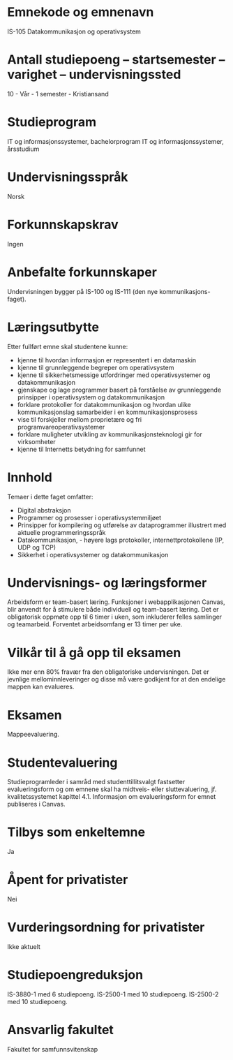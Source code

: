 # Emnekode og emnenavn
IS-105 Datakommunikasjon og operativsystem

# Antall studiepoeng – startsemester – varighet – undervisningssted
10 - Vår - 1 semester - Kristiansand

# Studieprogram
IT og informasjonssystemer, bachelorprogram
IT og informasjonssystemer, årsstudium

# Undervisningsspråk
Norsk

# Forkunnskapskrav
Ingen

# Anbefalte forkunnskaper
Undervisningen bygger på IS-100 og IS-111 (den nye kommunikasjons-faget).

# Læringsutbytte
Etter fullført emne skal studentene kunne:
* kjenne til hvordan informasjon er representert i en datamaskin
* kjenne til grunnleggende begreper om operativsystem
* kjenne til sikkerhetsmessige utfordringer med operativsystemer og datakommunikasjon
* gjenskape og lage programmer basert på forståelse av grunnleggende prinsipper i operativsystem og datakommunikasjon
* forklare protokoller for datakommunikasjon og hvordan ulike kommunikasjonslag samarbeider i en kommunikasjonsprosess
* vise til forskjeller mellom proprietære og fri programvareoperativsystemer
* forklare muligheter utvikling av kommunikasjonsteknologi gir for virksomheter
* kjenne til Internetts betydning for samfunnet

# Innhold
Temaer i dette faget omfatter:
* Digital abstraksjon
* Programmer og prosesser i operativsystemmiljøet
* Prinsipper for kompilering og utførelse av dataprogrammer illustrert med aktuelle programmeringsspråk
* Datakommunikasjon, - høyere lags protokoller, internettprotokollene (IP, UDP og TCP)
* Sikkerhet i operativsystemer og datakommunikasjon

# Undervisnings- og læringsformer
Arbeidsform er team-basert læring. 
Funksjoner i webapplikasjonen Canvas, blir anvendt for å stimulere både individuell og team-basert læring. 
Det er obligatorisk oppmøte opp til 6 timer i uken, som inkluderer felles samlinger og teamarbeid.
Forventet arbeidsomfang er 13 timer per uke.

# Vilkår til å gå opp til eksamen
Ikke mer enn 80% fravær fra den obligatoriske undervisningen.
Det er jevnlige mellominnleveringer og disse må være godkjent for at den endelige mappen kan evalueres. 

# Eksamen
Mappeevaluering.

# Studentevaluering
Studieprogramleder i samråd med studenttillitsvalgt fastsetter evalueringsform og om emnene skal ha midtveis- eller sluttevaluering, jf. kvalitetssystemet kapittel 4.1. Informasjon om evalueringsform for emnet publiseres i Canvas.

# Tilbys som enkeltemne
Ja

# Åpent for privatister
Nei

# Vurderingsordning for privatister
Ikke aktuelt

# Studiepoengreduksjon
IS-3880-1 med 6 studiepoeng.
IS-2500-1 med 10 studiepoeng.
IS-2500-2 med 10 studiepoeng.

# Ansvarlig fakultet
Fakultet for samfunnsvitenskap

